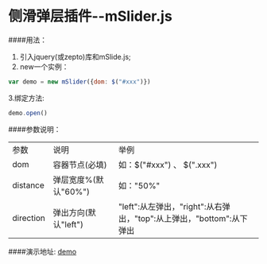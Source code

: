 # 侧滑弹层插件--mSlider.js

####用法：
1. 引入jquery(或zepto)库和mSlide.js;
2. new一个实例：
```javascript
var demo = new mSlider({dom: $("#xxx")})
```
3.绑定方法:
```javascript
demo.open()
```

####参数说明：
<table>
<tbody>
<tr>
<td>参数</td>
<td>说明</td>
<td>举例</td>
</tr>
<tr>
<td>dom</td>
<td>容器节点(必填)</td>
<td>如：$("#xxx") 、 $(".xxx")</td>
</tr>
<tr>
<td>distance</td>
<td>弹层宽度%(默认"60%")</td>
<td>如："50%"</td>
</tr>
<tr>
<td>direction</td>
<td>弹出方向(默认"left")</td>
<td>"left":从左弹出，"right":从右弹出，"top":从上弹出，"bottom":从下弹出</td>
</tr>
</tbody>
</table>

####演示地址: [demo](http://denghao.me/demo/2016/mslider.html) 
